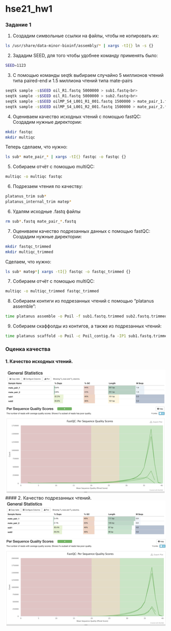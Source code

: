 # hse21_hw1
### Задание 1
1. Создадим символьные ссылки на файлы, чтобы не копировать их:<br>
  ```bash
  ls /usr/share/data-minor-bioinf/assembly/* | xargs -tI{} ln -s {}
  ```
2. Зададим SEED, для того чтобы удобнее команду применять было:<br>
  ```bash
  SEED=1123
  ```
3. С помощью команды seqtk выбираем случайно 5 миллионов чтений типа paired-end и 1.5 миллиона чтений типа mate-pairs
  ```bash
  seqtk sample -s$SEED oil_R1.fastq 5000000 > sub1.fastq<br>
  seqtk sample -s$SEED oil_R1.fastq 5000000 > sub2.fastq<br>
  seqtk sample -s$SEED oilMP_S4_L001_R1_001.fastq 1500000 > mate_pair_1.fastq<br>
  seqtk sample -s$SEED oilMP_S4_L001_R2_001.fastq 1500000 > mate_pair_2.fastq<br>
  ```
4. Оцениваем качество исходных чтений с помощью fastQC:<br>
  Создадим нужные директории:<br>
  ```bash
  mkdir fastqc
  mkdir multiqc
  ```
  Теперь сделаем, что нужно:<br>
  ```bash
  ls sub* mate_pair_* | xargs -tI{} fastqc -o fastqc {}
  ```
5. Собираем отчёт с помощью multiQC:<br>
  ```bash
  multiqc -o multiqc fastqc
  ```
6. Подрезаем чтения по качеству:<br>
  ```bash
  platanus_trim sub*
  platanus_internal_trim matep*
  ```
6. Удалям исходные .fastq файлы
  ```bash
  rm sub*.fastq mate_pair_*.fastq
  ```
7. Оцениваем качество подрезанных данных с помощью fastQC:<br>
  Создадим нужные директории:
  ```bash
  mkdir fastqc_trimmed
  mkdir multiqc_trimmed
  ```
  Сделаем, что нужно:<br>
  ```bash
  ls sub* matep*| xargs -tI{} fastqc -o fastqc_trimmed {}
  ```
7. Собираем отчёт с помощью multiQC:<br>
  ```bash
  multiqc -o multiqc_trimmed fastqc_trimmed
  ```
8. Собираем контиги из подрезанных чтений с помощью “platanus assemble”:<br>
  ```bash
  time platanus assemble -o Poil -f sub1.fastq.trimmed sub2.fastq.trimmed 2> assemble.log
  ```
9. Собираем скаффолды из контигов, а также из подрезанных чтений:<br>
  ```bash
  time platanus scaffold -o Poil -c Poil_contig.fa -IP1 sub1.fastq.trimmed sub2.fastq.trimmed -OP2 mate_pair_1.fastq.int_trimmed mate_pair_2.fastq.int_trimmed 2> scaffold.log
  ```
### Оценка качества
#### 1. Качество исходных чтений.
<img src="https://github.com/ulvivl/hse21_hw1/blob/main/IMG/General_statistics.png" style="zoom:50%;" />
<img src="https://github.com/ulvivl/hse21_hw1/blob/main/IMG/Per_sequence_quality.png" style="zoom:50%;" />
#### 2. Качество подрезанных чтений.
<img src="https://github.com/ulvivl/hse21_hw1/blob/main/IMG/General_statistics2.png" style="zoom:50%;" />
<img src="https://github.com/ulvivl/hse21_hw1/blob/main/IMG/Per_sequence_quality2.png" style="zoom:50%;" />

